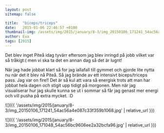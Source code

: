```yaml
---
layout: post
sitemap: false

title:  "biceps/triceps"
date:   2015-01-06 22:46:57 +0100
thumbnail-img: /assets/img/2015/january/8-3/img_20150106_171241_54ac56a4e087c33f359b1068.jpg
author: Eva
tags: [2015]
---
```


Det blev inget Piteå idag tyvärr eftersom jag blev inringd på jobb vilket var så tråkigt:( men vi ska ta det en annan dag så det är lugnt!

När jag hade jobbat klart så for jag iallafall till gymmet och gjorde lite nytta nu när det it blev nå Piteå. Så jag brände av ett intensivt biceps/triceps pass. Jag var on fire!! Det är så kul att vara så energisk trots att man har jobbat hela dagen och stigit upp tidigt på morgonen. Men när jag visualiserar hur jag skulle kunna se ut i sommar så får jag genast mer energi och vill pusha på extra mycket. :D

![]({{ '/assets/img/2015/january/8-3/img_20150106_171241_54ac56a4e087c33f359b1068.jpg'  | relative_url }})

![]({{ '/assets/img/2015/january/8-3/img_20150106_171048_54ac56bc9606ee2a32bcfa96.jpg'  | relative_url }})

